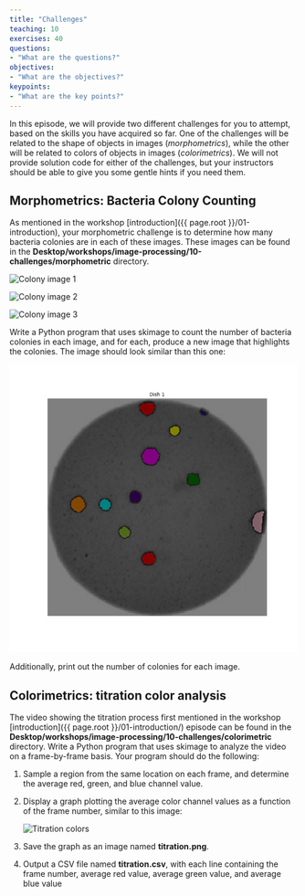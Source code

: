 ```yaml
---
title: "Challenges"
teaching: 10
exercises: 40
questions:
- "What are the questions?"
objectives:
- "What are the objectives?"
keypoints:
- "What are the key points?"
---
```


In this episode, we will provide two different challenges for you to attempt,
based on the skills you have acquired so far. One of the challenges will be
related to the shape of objects in images (*morphometrics*), while the other 
will be related to colors of objects in images (*colorimetrics*). We will not
provide solution code for either of the challenges, but your instructors should
be able to give you some gentle hints if you need them.

## Morphometrics: Bacteria Colony Counting

As mentioned in the workshop [introduction]({{ page.root }}/01-introduction), 
your morphometric challenge is to determine how many bacteria colonies are in 
each of these images. These images can be found in the 
**Desktop/workshops/image-processing/10-challenges/morphometric** directory. 

![Colony image 1](../fig/00-colonies01.jpg)

![Colony image 2](../fig/00-colonies02.jpg)

![Colony image 3](../fig/00-colonies03.jpg)

Write a Python program that uses skimage to count the number of bacteria
colonies in each image, and for each, produce a new image that highlights the colonies.
The image should look similar than this one:

![Sample morphometric output](../fig/00-colony-mask.png)

Additionally, print out the number of colonies for each image.



## Colorimetrics: titration color analysis

The video showing the titration process first mentioned in the workshop 
[introduction]({{ page.root }}/01-introduction/) episode can be found in the 
**Desktop/workshops/image-processing/10-challenges/colorimetric** directory.
Write a Python program that uses skimage to analyze the video on a
frame-by-frame basis. Your program should do the following:

1. Sample a region from the same location on each frame, and determine the 
	average red, green, and blue channel value.

2. Display a graph plotting the average color channel values as a function of
	the frame number, similar to this image:

	![Titration colors](../fig/00-colorimetric.png)

3. Save the graph as an image named **titration.png**.

4. Output a CSV file named **titration.csv**, with each line containing
	the frame number, average red value, average green value, and average
	blue value

